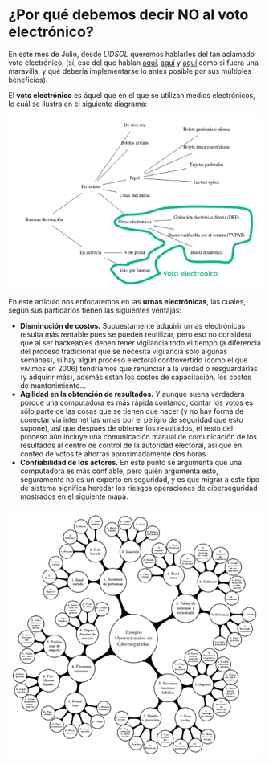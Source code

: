 # ¿Por qué debemos decir NO al voto electrónico?

En este mes de Julio, desde *LIDSOL* queremos hablarles del tan aclamado voto electrónico, (sí, ese del que hablan [aquí](http://www.milenio.com/opinion/julian-german-molina-carrillo/sociedad-derechos-humanos/sistema-de-votacion-electronica-o-voto-electronico), [aquí](https://expansion.mx/tecnologia/2018/06/12/voto-electronico-en-mexico-se-puede-aplicar?internal_source=PLAYLIST) y [aquí](http://www.nacion321.com/elecciones/mexico-ya-ha-votado-en-urnas-electronicas-y-aqui-la-prueba) como si fuera una maravilla, y qué debería implementarse lo antes posible por sus múltiples beneficios).

El **voto electrónico** es áquel que en el que se utilizan medios electrónicos, lo cuál se ilustra en el siguiente diagrama:

![Principales esquemas de votación empleadas a lo largo de la historia](material/esquemas-votacion.png "Principales esquemas de votación empleadas a lo largo de la historia")

En este artículo nos enfocaremos en las **urnas electrónicas**, las cuales, según sus partidarios tienen las siguientes ventajas:
- **Disminución de costos.**
Supuestamente adquirir urnas electrónicas resulta más rentable pues se pueden reutilizar, pero eso no considera que al ser hackeables deben tener vigilancia todo el tiempo (a diferencia del proceso tradicional que se necesita vigilancia sólo algunas semanas), si hay algún proceso electoral controvertido (como el que vivimos en 2006) tendríamos que renunciar a la verdad o resguardarlas (y adquirir más), además estan los costos de capacitación, los costos de mantenimiento...
- **Agilidad en la obtención de resultados.**
Y aunque suena verdadera porque una computadora es más rápida contando, contar los votos es sólo parte de las cosas que se tienen que hacer (y no hay forma de conectar vía internet las urnas por el peligro de seguridad que esto supone), así que después de obtener los resultados, el resto del proceso aún incluye una comunicación manual de comunicación de los resultados al centro de control de la autoridad electoral, así que en conteo de votos te ahorras aproximadamente dos horas.
- **Confiabilidad de los actores.** En este punto se argumenta que una computadora es más confiable, pero quién argumenta esto, seguramente no es un experto en seguridad, y es que migrar a este tipo de sistema significa heredar los riesgos operaciones de ciberseguridad mostrados en el siguiente mapa.

![Árbol de taxonomia ROdC](material/arbol-taxonomia.png "Árbol de taxonomia ROdC")
